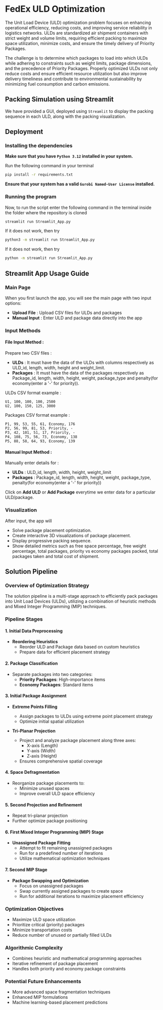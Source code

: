 
# FedEx ULD Optimization



The Unit Load Device (ULD) optimization problem focuses on enhancing operational efficiency,
reducing costs, and improving service reliability in logistics networks. ULDs are standardized
air shipment containers with strict weight and volume limits, requiring efficient packing to
maximize space utilization, minimize costs, and ensure the timely delivery of Priority Packages.

The challenge is to determine which packages to load into which ULDs while adhering to
constraints such as weight limits, package dimensions, and the precedence of Priority Packages. Properly optimized ULDs not only reduce costs and ensure efficient resource utilization but
also improve delivery timeliness and contribute to environmental sustainability by minimizing
fuel consumption and carbon emissions.
## Packing Simulation using Streamlit

We have provided a GUI, deployed using `Streamlit` to display the packing sequence in each ULD, along with the packing visualization.
## Deployment


### Installing the dependencies

__Make sure that you have `Python 3.12` installed in your system.__

Run the following command in your terminal 

```bash
pip install -r requirements.txt
```

__Ensure that your system has a valid `Gurobi Named-User License` installed.__


### Running the program

Now, to run the script enter the following command in the terminal inside the folder where the repository is cloned

```bash
streamlit run Streamlit_App.py
```

If it does not work, then try

```bash
python3 -m streamlit run Streamlit_App.py
```

If it does not work, then try

```bash
python -m streamlit run Streamlit_App.py
```
## Streamlit App Usage Guide

### Main Page

When you first launch the app, you will see the main page with two input options:

- __Upload File__ : Upload CSV files for ULDs and packages
- __Manual Input__ : Enter ULD and package data directly into the app

### Input Methods

#### __File Input Method :__

Prepare two CSV files : 

- __ULDs__ : It must have the data of the ULDs with columns respectively as ULD_id, length, width, height and weight_limit.
- __Packages__ : It must have the data of the packages respectively as Package_id, length, width, height, weight, package_type and penalty(for economy(enter a '-' for priority)).

ULDs CSV format example :

```csv
U1, 100, 100, 100, 2500
U2, 100, 150, 125, 3000
```

Packages CSV format example :

```csv
P1, 99, 53, 55, 61, Economy, 176
P2, 56, 99, 81, 53, Priority, -
P3, 42, 101, 51, 17, Priority, -
P4, 108, 75, 56, 73, Economy, 138
P5, 88, 58, 64, 93, Economy, 139
```

#### __Manual Input Method :__

Manually enter details for :

- __ULDs__ : ULD_id, length, width, height, weight_limit
- __Packages__ : Package_id, length, width, height, weight, package_type, penalty(for economy(enter a '-' for priority))

Click on __Add ULD__ or __Add Package__ everytime we enter data for a particular ULD/package.

### Visualization

After input, the app will

- Solve package placement optimization.
- Create interactive 3D visualizations of package placement.
- Display progressive packing sequence.
- Show detailed metrics such as free space percentage, free weight percentage, total packages, priority vs economy packages packed, total packages taken and total cost of shipment.
## Solution Pipeline

### Overview of Optimization Strategy
The solution pipeline is a multi-stage approach to efficiently pack packages into Unit Load Devices (ULDs), utilizing a combination of heuristic methods and Mixed Integer Programming (MIP) techniques.

### Pipeline Stages

#### 1. Initial Data Preprocessing
- **Reordering Heuristics**
  - Reorder ULD and Package data based on custom heuristics
  - Prepare data for efficient placement strategy

#### 2. Package Classification
- Separate packages into two categories:
  - **Priority Packages**: High-importance items
  - **Economy Packages**: Standard items

#### 3. Initial Package Assignment
- **Extreme Points Filling**
  - Assign packages to ULDs using extreme point placement strategy
  - Optimize initial spatial utilization

- **Tri-Planar Projection**
  - Project and analyze package placement along three axes:
    - X-axis (Length)
    - Y-axis (Width)
    - Z-axis (Height)
  - Ensures comprehensive spatial coverage

#### 4. Space Defragmentation
- Reorganize package placements to:
  - Minimize unused spaces
  - Improve overall ULD space efficiency

#### 5. Second Projection and Refinement
- Repeat tri-planar projection
- Further optimize package positioning

#### 6. First Mixed Integer Programming (MIP) Stage
- **Unassigned Package Fitting**
  - Attempt to fit remaining unassigned packages
  - Run for a predefined number of iterations
  - Utilize mathematical optimization techniques

#### 7. Second MIP Stage
- **Package Swapping and Optimization**
  - Focus on unassigned packages
  - Swap currently assigned packages to create space
  - Run for additional iterations to maximize placement efficiency

### Optimization Objectives
- Maximize ULD space utilization
- Prioritize critical (priority) packages
- Minimize transportation costs
- Reduce number of unused or partially filled ULDs

### Algorithmic Complexity
- Combines heuristic and mathematical programming approaches
- Iterative refinement of package placement
- Handles both priority and economy package constraints

### Potential Future Enhancements
- More advanced space fragmentation techniques
- Enhanced MIP formulations
- Machine learning-based placement predictions
